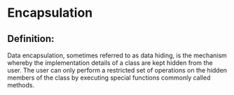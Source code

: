 # Encapsulation

## Definition:

Data encapsulation, sometimes referred to as data hiding, is the mechanism whereby the implementation details of a class are kept hidden from the user. The user can only perform a restricted set of operations on the hidden members of the class by executing special functions commonly called methods.